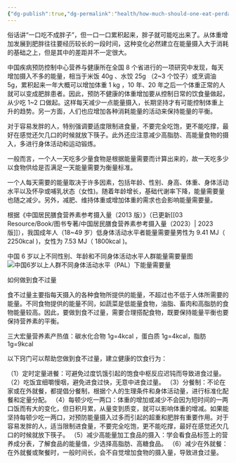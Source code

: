 ```yaml
---
{"dg-publish":true,"dg-permalink":"health/how-much-should-one-eat-perday","permalink":"/health/how-much-should-one-eat-perday/","metatags":{"description":null,"og:site_name":"DavonOs","og:title":"每天应吃多少","og:type":"article","og:url":"https://zuji.eu.org/health/how-much-should-one-eat-perday","og:image":null,"og:image:width":"200","og:image:alt":"articlecover","og:locale":"zh_cn"},"dgShowInlineTitle":true,"created":"2025-05-02 21:19","updated":"2025-07-19 10:01"}
---
```



俗话讲“一口吃不成胖子”，但一口一口累积起来，胖子就可能吃出来了。从体重增加发展到肥胖往往要经历较长的一段时间，这种变化必然建立在能量摄入大于消耗的基础之上，但是其中的差距并不一定很大。

中国疾病预防控制中心营养与健康所在全国 8 个省进行的一项研究中发现，每天增加摄入不多的能量，相当于米饭 40g 、水饺 25g （2~3 个饺子）或烹调油 5g，累积起来一年大概可以增加体重 1 kg ，10 年、20 年之后一个体重正常的人就可以变成肥胖患者。因此，预防不健康的体重增加要从控制日常的饮食量做起，从少吃 1~2 口做起。这样每天减少一点能量摄入，长期坚持才有可能控制体重上升的趋势。另一方面，人们也应增加各种消耗能量的活动来保持能量的平衡。  

对于容易发胖的人，特别强调要适度限制进食量，不要完全吃饱，更不能吃撑，最好在感觉还欠几口的时候就放下筷子。此外还应注意减少高脂肪、高能量食物的摄入，多进行身体活动和运动锻炼。  

一般而言，一个人一天吃多少量食物是根据能量需要而计算出来的，故一天吃多少以食物供给是否满足一天能量需要为衡量标准。

一个人每天需要的能量取决于许多因素，包括年龄、性别、身高、体重、身体活动水平以及怀孕或哺乳状态（女性)。随着年龄增长，基础代谢率下降，能量需要量也随之减少。另外，减肥、维持体重或增加体重的需求也会影响能量需要量。  

根据《中国居民膳食营养素参考摄入量（2013 版）》（已更新[[03 Resource/Book/图书专著/中国居民膳食营养素参考摄入量（2023）\| 2023 版]]），我国成年人（18~49 岁）低身体活动水平者能量需要量男性为 9.41 MJ（ $2250\mathrm{kcal}$ )，女性为 7.53 MJ（ $1800\mathrm{kcal}$ )。

中国 6 岁以上不同性别、年龄和不同身体活动水平人群能量需要量图  
![中国6岁以上人群不同身体活动水平（PAL）下能量需要量 ](https://cdn-mineru.openxlab.org.cn/extract/22ddf09d-1891-4ac5-963b-13d391492197/61f7f4842bfdf2580cfc0eb60ac41a9d1073d81563952807473b8ee4d13a17af.jpg)  

如何做到食不过量  

食不过量主要指每天摄入的各种食物所提供的能量，不超过也不低于人体所需要的能量。不同食物提供的能量不同，如蔬菜是低能量食物，油脂、畜肉和高脂肪的食物能量较高。因此，要做到食不过量，需要合理搭配食物，既要保持能量平衡也要保持营养素的平衡。  

三大宏量营养素产热值：碳水化合物 1g=4kcal ，蛋白质 1g=4kcal，脂肪 1g=9kcal  

以下窍门可以帮助您做到食不过量，建立健康的饮食行为：  

（1）定时定量进餐：可避免过度饥饿引起的饱食中枢反应迟钝而导致进食过量。
（2）吃饭宜细嚼慢咽，避免进食过快，无意中进食过量。
（3）分餐制：不论在家或在外就餐，都提倡分餐制，根据个人的生理条件和身体活动量，进行标准化配餐和定量分配。
（4）每顿少吃一两口：体重的增加或减少不会因为短时间的一两口饭而有大的变化，但日积月累，从量变到质变，就可以影响体重的增减。如果能坚持每顿少吃一两口，对预防能量摄入过多而引起的超重和肥胖有重要作用。对于容易发胖的人，适当限制进食量，不要完全吃饱，更不能吃撑，最好在感觉还欠几口的时候就放下筷子。
（5）减少高能量加工食品的摄入：学会看食品标签上的营养成分表，了解食品的能量值，少选择高脂肪、高糖食品。
（6）减少在外就餐：在外就餐或聚餐时，一般时间长，会不自觉增加食物的摄入量，导致进食过量。  
